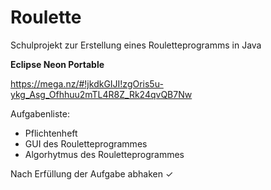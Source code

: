 # Roulette
Schulprojekt zur Erstellung eines Rouletteprogramms in Java  

**Eclipse Neon Portable**

https://mega.nz/#!jkdkGIJI!zgOris5u-ykg_Asg_Ofhhuu2mTL4R8Z_Rk24qvQB7Nw

Aufgabenliste:
- Pflichtenheft
- GUI des Rouletteprogrammes
- Algorhytmus des Rouletteprogrammes

Nach Erfüllung der Aufgabe abhaken ✓ 
